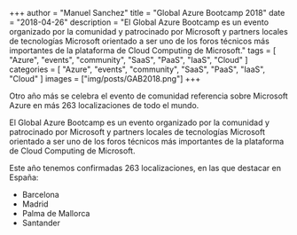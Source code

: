+++
author = "Manuel Sanchez"
title = "Global Azure Bootcamp 2018"
date = "2018-04-26"
description = "El Global Azure Bootcamp es un evento organizado por la comunidad y patrocinado por Microsoft y partners locales de tecnologías Microsoft orientado a ser uno de los foros técnicos más importantes de la plataforma de Cloud Computing de Microsoft."
tags = [
    "Azure", "events", "community", "SaaS", "PaaS", "IaaS", "Cloud"
]
categories = [
    "Azure", "events", "community", "SaaS", "PaaS", "IaaS", "Cloud"
]
images  = ["img/posts/GAB2018.png"]
+++

Otro año más se celebra el evento de comunidad referencia sobre Microsoft Azure en más 263 localizaciones de todo el mundo.

El Global Azure Bootcamp es un evento organizado por la comunidad y patrocinado por Microsoft y partners locales de tecnologías Microsoft orientado a ser uno de los foros técnicos más importantes de la plataforma de Cloud Computing de Microsoft.

Este año tenemos confirmadas 263 localizaciones, en las que destacar en España:

- Barcelona
- Madrid
- Palma de Mallorca
- Santander
